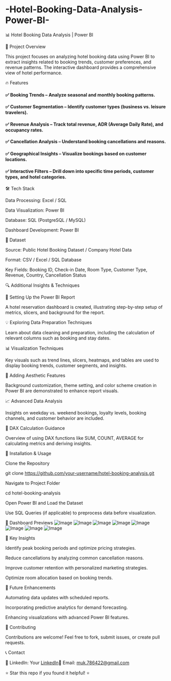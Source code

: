 # -Hotel-Booking-Data-Analysis-Power-BI-

📊 Hotel Booking Data Analysis | Power BI



🚀 Project Overview

This project focuses on analyzing hotel booking data using Power BI to extract insights related to booking trends, customer preferences, and revenue patterns. The interactive dashboard provides a comprehensive view of hotel performance.

🔥 Features

#### ✅ Booking Trends – Analyze seasonal and monthly booking patterns.
#### ✅ Customer Segmentation – Identify customer types (business vs. leisure travelers).
#### ✅ Revenue Analysis – Track total revenue, ADR (Average Daily Rate), and occupancy rates.
#### ✅ Cancellation Analysis – Understand booking cancellations and reasons.
#### ✅ Geographical Insights – Visualize bookings based on customer locations.
#### ✅ Interactive Filters – Drill down into specific time periods, customer types, and hotel categories.

🛠 Tech Stack

Data Processing: Excel / SQL

Data Visualization: Power BI

Database: SQL (PostgreSQL / MySQL)

Dashboard Development: Power BI

📂 Dataset

Source: Public Hotel Booking Dataset / Company Hotel Data

Format: CSV / Excel / SQL Database

Key Fields: Booking ID, Check-in Date, Room Type, Customer Type, Revenue, Country, Cancellation Status

🔍 Additional Insights & Techniques

🏨 Setting Up the Power BI Report

A hotel reservation dashboard is created, illustrating step-by-step setup of metrics, slicers, and background for the report.

💡 Exploring Data Preparation Techniques

Learn about data cleaning and preparation, including the calculation of relevant columns such as booking and stay dates.

📊 Visualization Techniques

Key visuals such as trend lines, slicers, heatmaps, and tables are used to display booking trends, customer segments, and insights.

🔧 Adding Aesthetic Features

Background customization, theme setting, and color scheme creation in Power BI are demonstrated to enhance report visuals.

📈 Advanced Data Analysis

Insights on weekday vs. weekend bookings, loyalty levels, booking channels, and customer behavior are included.

📑 DAX Calculation Guidance

Overview of using DAX functions like SUM, COUNT, AVERAGE for calculating metrics and deriving insights.

📌 Installation & Usage

Clone the Repository

git clone https://github.com/your-username/hotel-booking-analysis.git

Navigate to Project Folder

cd hotel-booking-analysis

Open Power BI and Load the Dataset

Use SQL Queries (if applicable) to preprocess data before visualization.

📸 Dashboard Previews
![Image](https://github.com/user-attachments/assets/34bf3127-51da-42ea-b71b-26e40223ffbb)
![Image](https://github.com/user-attachments/assets/e2689faa-4d6e-4ff2-8330-9849239b52ae)
![Image](https://github.com/user-attachments/assets/bfc17216-df75-4492-a511-93fceb680a4f)
![Image](https://github.com/user-attachments/assets/5e56f7e2-5acb-445b-ab39-06efe75365e3)
![Image](https://github.com/user-attachments/assets/da079605-b3a8-49ca-81c7-9bc3d4ea7b2a)
![Image](https://github.com/user-attachments/assets/e61fe6d1-80fe-44fa-b763-21ce18b1db52)
![Image](https://github.com/user-attachments/assets/92adfae0-4ff3-4e40-9375-ac703ce4b0b2)
![Image](https://github.com/user-attachments/assets/86744aba-3628-40c6-8daa-52998677892f)


🎯 Key Insights

Identify peak booking periods and optimize pricing strategies.

Reduce cancellations by analyzing common cancellation reasons.

Improve customer retention with personalized marketing strategies.

Optimize room allocation based on booking trends.

🚀 Future Enhancements

Automating data updates with scheduled reports.

Incorporating predictive analytics for demand forecasting.

Enhancing visualizations with advanced Power BI features.

🤝 Contributing

Contributions are welcome! Feel free to fork, submit issues, or create pull requests.

📞 Contact

💼 LinkedIn: Your [LinkedIn](https://www.linkedin.com/in/kumarmukesh95/)📧 Email: muk.786422@gmail.com

⭐ Star this repo if you found it helpful! ⭐
